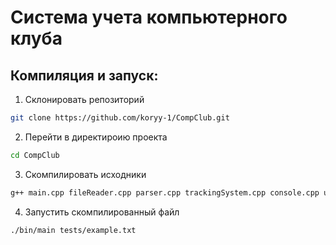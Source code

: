 # Система учета компьютерного клуба

## Компиляция и запуск:
1. Склонировать репозиторий

```sh
git clone https://github.com/koryy-1/CompClub.git
```

2. Перейти в директироию проекта

```sh
cd CompClub
```

3. Скомпилировать исходники

```sh
g++ main.cpp fileReader.cpp parser.cpp trackingSystem.cpp console.cpp utils.cpp -o bin/main
```

4. Запустить скомпилированный файл

```sh
./bin/main tests/example.txt
```